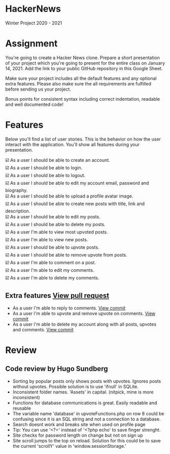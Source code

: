 # HackerNews

Winter Project 2020 - 2021

# Assignment

You're going to create a Hacker News clone. Prepare a short presentation of your project which you're going to present for the entire class on January 14, 2021. Add the link to your public GitHub repository in this Google Sheet.

Make sure your project includes all the default features and any optional extra features. Please also make sure the all requirements are fulfilled before sending us your project.

Bonus points for consistent syntax including correct indentation, readable and well documented code!

# Features

Below you'll find a list of user stories. This is the behavior on how the user interact with the application. You'll show all features during your presentation.

:ballot_box_with_check: As a user I should be able to create an account. <br>
:ballot_box_with_check: As a user I should be able to login.<br>
:ballot_box_with_check: As a user I should be able to logout.<br>
:ballot_box_with_check: As a user I should be able to edit my account email, password and biography.<br>
:ballot_box_with_check: As a user I should be able to upload a profile avatar image.<br>
:ballot_box_with_check: As a user I should be able to create new posts with title, link and description.<br>
:ballot_box_with_check: As a user I should be able to edit my posts.<br>
:ballot_box_with_check: As a user I should be able to delete my posts.<br>
:ballot_box_with_check: As a user I'm able to view most upvoted posts.<br>
:ballot_box_with_check: As a user I'm able to view new posts.<br>
:ballot_box_with_check: As a user I should be able to upvote posts.<br>
:ballot_box_with_check: As a user I should be able to remove upvote from posts.<br>
:ballot_box_with_check: As a user I'm able to comment on a post.<br>
:ballot_box_with_check: As a user I'm able to edit my comments.<br>
:ballot_box_with_check: As a user I'm able to delete my comments.<br>

## Extra features [View pull request](https://github.com/MadosMark/HackerNews/pull/2)
- As a user I'm able to reply to comments. [View commit](https://github.com/MadosMark/HackerNews/pull/2/commits/d06b4cadf98b5e01245d2a60a47161ae537cb19b)
- As a user I'm able to upvote and remove upvote on comments. [View commit](https://github.com/MadosMark/HackerNews/pull/2/commits/f4b034136008f6c4dfbb32c25fecd8c7ac149430)
- As a user I'm able to delete my account along with all posts, upvotes and comments. [View commit](https://github.com/MadosMark/HackerNews/pull/2/commits/5d690b2e8c767616569df48e123c535b93007a6c)

# Review
## Code review by Hugo Sundberg

* Sorting by popular posts only shows posts with upvotes. Ignores posts without upvotes. Possible solution is to use 'ifnull' in SQLite. 
* Inconsistent folder names. 'Assets' in capital. (nitpick, mine is more inconsistent)
* Functions for database communications is great. Easily readable and reusable
* The variable name 'database' in upvoteFunctions.php on row 8 could be confusing since it is an SQL string and not a connection to a database.  
* Search doesnt work and breaks site when used on profile page
* Tip: You can use '<?=' instead of '<?php echo' to save finger strenght. 
* Site checks for password length on change but not on sign up
* Site scroll jumps to the top on reload. Solution for this could be to save the current 'scrollY' value in 'window.sessionStorage.'

